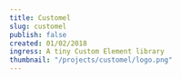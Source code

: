 ```yaml
---
title: Customel
slug: customel
publish: false
created: 01/02/2018
ingress: A tiny Custom Element library
thumbnail: "/projects/customel/logo.png"
---
```

